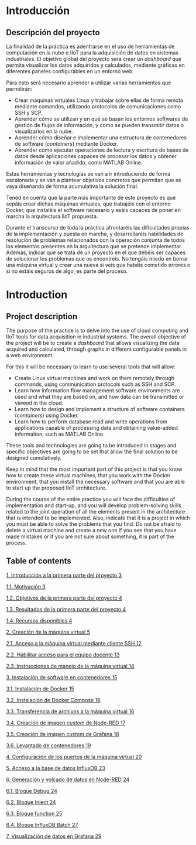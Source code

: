 <!-- multilingual suffix: en, es -->
<!-- [es] -->
# Introducción

## Descripción del proyecto

La finalidad de la práctica es adentrarse en el uso de herramientas de computación en la nube e IIoT para la adquisición de datos en sistemas industriales. El objetivo global del proyecto será crear un *dashboard* que permita visualizar los datos adquiridos y calculados, mediante gráficas en diferentes paneles configurables en un entorno web.

Para esto será necesario aprender a utilizar varias herramientas que permitirán:

- Crear máquinas virtuales Linux y trabajar sobre ellas de forma remota mediante comandos, utilizando protocolos de comunicaciones como SSH y SCP.
- Aprender cómo se utilizan y en qué se basan los entornos softwares de gestión de flujos de información, y como se pueden transmitir datos o visualizarlos en la nube.
- Aprender cómo diseñar e implementar una estructura de contenedores de software (*containers*) mediante Docker.
- Aprender como ejecutar operaciones de lectura y escritura de bases de datos desde aplicaciones capaces de procesar los datos y obtener información de valor añadido, como MATLAB Online.

Estas herramientas y tecnologías se van a ir introduciendo de forma escalonada y se van a plantear objetivos concretos que permitan que se vaya diseñando de forma acumulativa la solución final.

Tened en cuenta que la parte más importante de este proyecto es que sepáis crear dichas máquinas virtuales, que trabajéis con el entorno Docker, que instaléis el software necesario y seáis capaces de poner en marcha la arquitectura IIoT propuesta. 

Durante el transcurso de toda la práctica afrontaréis las dificultades propias de la implementación y puesta en marcha, y desarrollaréis habilidades de resolución de problemas relacionados con la operación conjunta de todos los elementos presentes en la arquitectura que se pretende implementar. Además, indicar que se trata de un proyecto en el que debéis ser capaces de solucionar los problemas que os encontréis. No tengáis miedo en borrar una máquina virtual y crear una nueva si veis que habéis cometido errores o si no estáis seguros de algo, es parte del proceso.



<!-- [en] -->
# Introduction

## Project description

The purpose of the practice is to delve into the use of cloud computing and IIoT tools for data acquisition in industrial systems. The overall objective of the project will be to create a *dashboard* that allows visualizing the data acquired and calculated, through graphs in different configurable panels in a web environment.

For this it will be necessary to learn to use several tools that will allow:

- Create Linux virtual machines and work on them remotely through commands, using communication protocols such as SSH and SCP.
- Learn how information flow management software environments are used and what they are based on, and how data can be transmitted or viewed in the cloud.
- Learn how to design and implement a structure of software containers (*containers*) using Docker.
- Learn how to perform database read and write operations from applications capable of processing data and obtaining value-added information, such as MATLAB Online.

These tools and technologies are going to be introduced in stages and specific objectives are going to be set that allow the final solution to be designed cumulatively.

Keep in mind that the most important part of this project is that you know how to create these virtual machines, that you work with the Docker environment, that you install the necessary software and that you are able to start up the proposed IIoT architecture.

During the course of the entire practice you will face the difficulties of implementation and start-up, and you will develop problem-solving skills related to the joint operation of all the elements present in the architecture that is intended to be implemented. Also, indicate that it is a project in which you must be able to solve the problems that you find. Do not be afraid to delete a virtual machine and create a new one if you see that you have made mistakes or if you are not sure about something, it is part of the process.


## Table of contents

<!-- [common] -->

[1.	Introducción a la primera parte del proyecto	3](#_Toc72700123)

[1.1.	Motivación	3](#_Toc72700124)

[1.2.	Objetivos de la primera parte del proyecto	4](#_Toc72700125)

[1.3.	Resultados de la primera parte del proyecto	4](#_Toc72700126)

[1.4.	Recursos disponibles	4](#_Toc72700127)

[2.	Creación de la máquina virtual	5](#_Toc72700128)

[2.1.	Acceso a la máquina virtual mediante cliente SSH	12](#_Toc72700129)

[2.2.	Habilitar acceso para el equipo docente	13](#_Toc72700130)

[2.3.	Instrucciones de manejo de la máquina virtual	14](#_Toc72700131)

[3.	Instalación de software en contenedores	15](#_Toc72700132)

[3.1.	Instalación de Docker	15](#_Toc72700133)

[3.2.	Instalación de Docker Compose	16](#_Toc72700134)

[3.3.	Transferencia de archivos a la máquina virtual	16](#_Toc72700135)

[3.4.	Creación de imagen *custom* de Node-RED	17](#_Toc72700136)

[3.5.	Creación de imagen *custom* de Grafana	18](#_Toc72700137)

[3.6.	Levantado de contenedores	19](#_Toc72700138)

[4.	Configuración de los puertos de la máquina virtual	20](#_Toc72700139)

[5.	Acceso a la base de datos InfluxDB	23](#_Toc72700140)

[6.	Generación y volcado de datos en Node-RED	24](#_Toc72700141)

[6.1.	Bloque Debug	24](#_Toc72700142)

[6.2.	Bloque Inject	24](#_Toc72700143)

[6.3.	Bloque function	25](#_Toc72700144)

[6.4.	Bloque InfluxDB Batch	27](#_Toc72700145)

[7.	Visualización de datos en Grafana	29](#_Toc72700146)